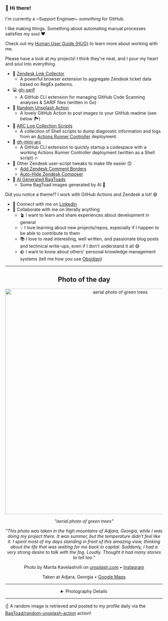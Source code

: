 ### 👋 Hi there!

I'm currently a ~Support Engineer~ _something_ for GitHub.

I like making things. Something about automating manual processes satisfies my soul ❤️

Check out my [Human User Guide (HUG)](https://gist.github.com/BagToad/a28f06f1c46e6e5d419b98921e835f40) to learn more about working with me.

Please have a look at my projects! I think they're neat, and I pour my heart and soul into everything.

- 🔗 [Zendesk Link Collector](https://github.com/BagToad/Zendesk-Link-Collector) 
  - A powerful browser extension to aggregate Zendesk ticket data based on RegEx patterns.
- 💻 [gh-sarif](https://github.com/BagToad/gh-sarif)
  - A GitHub CLI extension for managing GitHub Code Scanning analyses & SARIF files (written in Go)
- 🌊 [Random Unsplash Action](https://github.com/BagToad/random-unsplash-action)
  - A lovely GitHub Action to post images to your GitHub readme (see below 🏞️)
- 🏃 [ARC Log Collection Scripts](https://github.com/BagToad/arc-log-collection-scripts)
  - A collection of Shell scripts to dump diagnostic information and logs from an [Actions Runner Controller](https://github.com/actions/actions-runner-controller) deployment.
- 🏃 [gh-mini-arc](https://github.com/BagToad/gh-mini-arc)
  - A GitHub CLI extension to quickly startup a codespace with a working Actions Runner Controller deployment (written as a Shell script) 🔥
- 🧘 Other Zendesk user-script tweaks to make life easier 😊
  - [Add Zendesk Comment Borders](https://github.com/BagToad/add-zendesk-comment-borders)
  - [Auto-Hide Zendesk Composer](https://github.com/BagToad/Auto-Hide-Zendesk-Composer)
- 🐸 [AI Generated BagToads](https://github.com/BagToad/bagtoads)
  - Some BagToad images generated by AI 🐸

Did you notice a theme!? I work with GitHub Actions and Zendesk a lot! 😅

- 🔗 Connect with me on [LinkedIn](https://www.linkedin.com/in/kynan-ware/)
- 🤝 Collaborate with me on literally anything
  - 🪴 I want to learn and share experiences about development in general
  - 💡 I love learning about new projects/repos, especially if I happen to be able to contribute to them
  - 📚 I love to read interesting, well written, and passionate blog posts and technical write-ups, even if I don't understand it all 😅
  - 🪨 I want to know about others' personal knowledge management systems (tell me how you use [Obsidian](https://obsidian.md/))
 
----
<div align="center">

## Photo of the day
  
  <a href="https://unsplash.com/photos/aerial-photo-of-green-trees-ugnrXk1129g"><img width="720" src="https://images.unsplash.com/photo-1542273917363-3b1817f69a2d?crop=entropy&cs=tinysrgb&fit=max&fm=jpg&ixid=M3w1NTI0NDl8MHwxfHJhbmRvbXx8fHx8fHx8fDE3NDA4OTUyMzB8&ixlib=rb-4.0.3&q=80&w=1080" alt="aerial photo of green trees"></a>
  
  <em>"aerial photo of green trees"</em>
  
  <em>"This photo was taken in the high mountains of Adjara, Georgia, while I was doing my project there. It was summer, but the temperature didn’t feel like it. I spent most of my days standing in front of this amazing view, thinking about the life that was waiting for me back in capital. Suddenly, I  had a very strong desire to talk with the fog. Loudly. Thought it had many stories to tell too."</em>

  Photo by Marita Kavelashvili on [unsplash.com](https://unsplash.com/) • [Instagram](https://instagram.com/maritaextrabold)
  
  Taken at Adjara, Georgia • [Google Maps](https://www.google.com/maps/search/?api=1&query=41.6005626,42.0688382999999)
  
  ---
  
<details>
<summary>Photography Details</summary>
  
| Parameter     | Value |
| ------------- | ----- |
| Camera Model  | NIKON D90 |
| Exposure Time | 1/4000 |
| Aperture      | 2.8 |
| Focal Length  | 40.0 |
| ISO           | 1000 |
| Location      | Adjara, Georgia (Georgia) |
| Coordinates   | Latitude 41.6005626, Longitude 42.0688382999999 |

### Map

```geojson
        {
            "type": "FeatureCollection",
            "features": [
                {
                    "type": "Feature",
                    "properties": {},
                    "geometry": {
                        "coordinates": [
                            42.0688382999999,
                            41.6005626
                        ],
                        "type": "Point"
                    },
                    "id": 1
                },
                {
                    "type": "Feature",
                    "properties": {},
                    "geometry": {
                        "coordinates": [
                            [
                                42.3688382999999,
                                41.9005626
                            ],
                            [
                                42.3688382999999,
                                41.300562600000006
                            ],
                            [
                                41.768838299999906,
                                41.300562600000006
                            ],
                            [
                                41.768838299999906,
                                41.9005626
                            ],
                            [
                                42.3688382999999,
                                41.9005626
                            ]
                        ],
                        "type": "LineString"
                    }
                }
            ]
        }
```

</details>

</div>

----

☝️ A random image is retrieved and posted to my profile daily via the [BagToad/random-unsplash-action](https://github.com/BagToad/random-unsplash-action) action!
